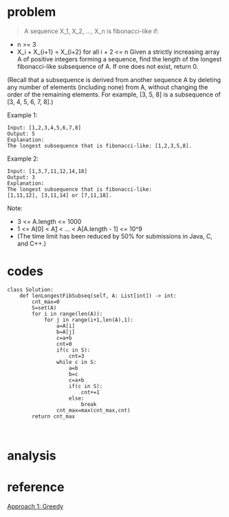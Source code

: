 # problem
> A sequence X_1, X_2, ..., X_n is fibonacci-like if:

+ n >= 3
+ X_i + X_{i+1} = X_{i+2} for all i + 2 <= n
Given a strictly increasing array A of positive integers forming a sequence, find the length of the longest fibonacci-like subsequence of A.  If one does not exist, return 0.

(Recall that a subsequence is derived from another sequence A by deleting any number of elements (including none) from A, without changing the order of the remaining elements.  For example, [3, 5, 8] is a subsequence of [3, 4, 5, 6, 7, 8].)

Example 1:
```
Input: [1,2,3,4,5,6,7,8]
Output: 5
Explanation:
The longest subsequence that is fibonacci-like: [1,2,3,5,8].
```
Example 2:
```
Input: [1,3,7,11,12,14,18]
Output: 3
Explanation:
The longest subsequence that is fibonacci-like:
[1,11,12], [3,11,14] or [7,11,18].
```
Note:

+ 3 <= A.length <= 1000
+ 1 <= A[0] < A[1] < ... < A[A.length - 1] <= 10^9
+ (The time limit has been reduced by 50% for submissions in Java, C, and C++.)

# codes
```
class Solution:
    def lenLongestFibSubseq(self, A: List[int]) -> int:
        cnt_max=0
        S=set(A)
        for i in range(len(A)):
            for j in range(i+1,len(A),1):
                a=A[i]
                b=A[j]
                c=a+b
                cnt=0
                if(c in S):
                    cnt=3
                while c in S:
                    a=b
                    b=c
                    c=a+b
                    if(c in S):
                        cnt+=1
                    else:
                        break
                cnt_max=max(cnt_max,cnt)
        return cnt_max
        
              
```

# analysis
>

# reference
[Approach 1: Greedy][1]

[1]: https://leetcode.com/problems/advantage-shuffle/solution/